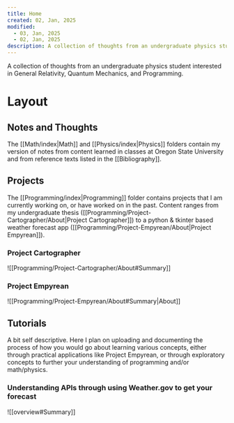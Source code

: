 ```yaml
---
title: Home
created: 02, Jan, 2025
modified:
  - 03, Jan, 2025
  - 02, Jan, 2025
description: A collection of thoughts from an undergraduate physics student interested in General Relativity, Quantum Mechanics, and Programming.
---
```

A collection of thoughts from an undergraduate physics student interested in General Relativity, Quantum Mechanics, and Programming.

# Layout

## Notes and Thoughts

The [[Math/index|Math]] and [[Physics/index|Physics]] folders contain my version of notes from content learned in classes at Oregon State University and from reference texts listed in the [[Bibliography]].

## Projects

The [[Programming/index|Programming]] folder contains projects that I am currently working on, or have worked on in the past. Content ranges from my undergraduate thesis ([[Programming/Project-Cartographer/About|Project Cartographer]]) to a python & tkinter based weather forecast app ([[Programming/Project-Empyrean/About|Project Empyrean]]).

### Project Cartographer

![[Programming/Project-Cartographer/About#Summary]]

### Project Empyrean

![[Programming/Project-Empyrean/About#Summary|About]]

## Tutorials

A bit self descriptive. Here I plan on uploading and documenting the process of how you would go about learning various concepts, either through practical applications like Project Empyrean, or through exploratory concepts to further your understanding of programming and/or math/physics.

### Understanding APIs through using Weather.gov to get your forecast

![[overview#Summary]]

